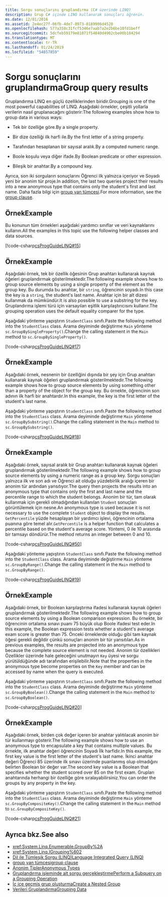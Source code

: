 ```yaml
---
title: Sorgu sonuçlarını gruplandırma (C# üzerinde LINQ)
description: Grup C# içinde LINQ kullanarak sonuçları öğrenin.
ms.date: 12/01/2016
ms.assetid: 2e4ec27f-06fb-4de7-8973-0189906d4520
ms.openlocfilehash: 577a358c31fcf5346e7aab7a2e2b6be10fd1beff
ms.sourcegitcommit: 5dcfeb59179e81071f54840d4902cbe00b184294
ms.translationtype: MT
ms.contentlocale: tr-TR
ms.lasthandoff: 01/24/2019
ms.locfileid: "54857859"
---
```

# <a name="group-query-results"></a><span data-ttu-id="1a3bc-103">Sorgu sonuçlarını gruplandırma</span><span class="sxs-lookup"><span data-stu-id="1a3bc-103">Group query results</span></span>

<span data-ttu-id="1a3bc-104">Gruplandırma LINQ en güçlü özelliklerinden biridir.</span><span class="sxs-lookup"><span data-stu-id="1a3bc-104">Grouping is one of the most powerful capabilities of LINQ.</span></span> <span data-ttu-id="1a3bc-105">Aşağıdaki örnekler, çeşitli yollarla verilerin nasıl gruplanacağını gösterir:</span><span class="sxs-lookup"><span data-stu-id="1a3bc-105">The following examples show how to group data in various ways:</span></span>

- <span data-ttu-id="1a3bc-106">Tek bir özelliğe göre.</span><span class="sxs-lookup"><span data-stu-id="1a3bc-106">By a single property.</span></span>

- <span data-ttu-id="1a3bc-107">Bir dize özelliği ilk harfi ile.</span><span class="sxs-lookup"><span data-stu-id="1a3bc-107">By the first letter of a string property.</span></span>

- <span data-ttu-id="1a3bc-108">Tarafından hesaplanan bir sayısal aralık.</span><span class="sxs-lookup"><span data-stu-id="1a3bc-108">By a computed numeric range.</span></span>

- <span data-ttu-id="1a3bc-109">Boole koşulu veya diğer ifade.</span><span class="sxs-lookup"><span data-stu-id="1a3bc-109">By Boolean predicate or other expression.</span></span>

- <span data-ttu-id="1a3bc-110">Bileşik bir anahtar.</span><span class="sxs-lookup"><span data-stu-id="1a3bc-110">By a compound key.</span></span>

<span data-ttu-id="1a3bc-111">Ayrıca, son iki sorguların sonuçlarını Öğrenci ilk yalnızca içeriyor ve Soyadı yeni bir anonim tür proje.</span><span class="sxs-lookup"><span data-stu-id="1a3bc-111">In addition, the last two queries project their results into a new anonymous type that contains only the student's first and last name.</span></span> <span data-ttu-id="1a3bc-112">Daha fazla bilgi için [group yan tümcesi](../language-reference/keywords/group-clause.md).</span><span class="sxs-lookup"><span data-stu-id="1a3bc-112">For more information, see the [group clause](../language-reference/keywords/group-clause.md).</span></span>

## <a name="example"></a><span data-ttu-id="1a3bc-113">Örnek</span><span class="sxs-lookup"><span data-stu-id="1a3bc-113">Example</span></span>

<span data-ttu-id="1a3bc-114">Bu konunun tüm örnekleri aşağıdaki yardımcı sınıflar ve veri kaynaklarını kullanın.</span><span class="sxs-lookup"><span data-stu-id="1a3bc-114">All the examples in this topic use the following helper classes and data sources.</span></span>

[!code-csharp[csProgGuideLINQ#15](~/samples/snippets/csharp/concepts/linq/how-to-group-query-results_1.cs)]

## <a name="example"></a><span data-ttu-id="1a3bc-115">Örnek</span><span class="sxs-lookup"><span data-stu-id="1a3bc-115">Example</span></span>

<span data-ttu-id="1a3bc-116">Aşağıdaki örnek, tek bir özellik öğesinin Grup anahtarı kullanarak kaynak öğeleri gruplandırmak gösterilmektedir.</span><span class="sxs-lookup"><span data-stu-id="1a3bc-116">The following example shows how to group source elements by using a single property of the element as the group key.</span></span> <span data-ttu-id="1a3bc-117">Bu durumda bu anahtar, bir `string`, öğrencinin soyadı.</span><span class="sxs-lookup"><span data-stu-id="1a3bc-117">In this case the key is a `string`, the student's last name.</span></span> <span data-ttu-id="1a3bc-118">Anahtar için bir alt dizesi kullanmak da mümkündür.</span><span class="sxs-lookup"><span data-stu-id="1a3bc-118">It is also possible to use a substring for the key.</span></span> <span data-ttu-id="1a3bc-119">Gruplandırma işlemi türü için varsayılan eşitlik karşılaştırıcısını kullanır.</span><span class="sxs-lookup"><span data-stu-id="1a3bc-119">The grouping operation uses the default equality comparer for the type.</span></span>

<span data-ttu-id="1a3bc-120">Aşağıdaki yönteme yapıştırın `StudentClass` sınıfı.</span><span class="sxs-lookup"><span data-stu-id="1a3bc-120">Paste the following method into the `StudentClass` class.</span></span> <span data-ttu-id="1a3bc-121">Arama deyiminde değiştirme `Main` yönteme `sc.GroupBySingleProperty()`.</span><span class="sxs-lookup"><span data-stu-id="1a3bc-121">Change the calling statement in the `Main` method to `sc.GroupBySingleProperty()`.</span></span>

[!code-csharp[csProgGuideLINQ#17](~/samples/snippets/csharp/concepts/linq/how-to-group-query-results_2.cs)]

## <a name="example"></a><span data-ttu-id="1a3bc-122">Örnek</span><span class="sxs-lookup"><span data-stu-id="1a3bc-122">Example</span></span>

<span data-ttu-id="1a3bc-123">Aşağıdaki örnek, nesnenin bir özelliğini dışında bir şey için Grup anahtarı kullanarak kaynak öğeleri gruplandırmak gösterilmektedir.</span><span class="sxs-lookup"><span data-stu-id="1a3bc-123">The following example shows how to group source elements by using something other than a property of the object for the group key.</span></span> <span data-ttu-id="1a3bc-124">Bu örnekte, öğrencinin son adının ilk harfi bir anahtardır.</span><span class="sxs-lookup"><span data-stu-id="1a3bc-124">In this example, the key is the first letter of the student's last name.</span></span>

<span data-ttu-id="1a3bc-125">Aşağıdaki yönteme yapıştırın `StudentClass` sınıfı.</span><span class="sxs-lookup"><span data-stu-id="1a3bc-125">Paste the following method into the `StudentClass` class.</span></span> <span data-ttu-id="1a3bc-126">Arama deyiminde değiştirme `Main` yönteme `sc.GroupBySubstring()`.</span><span class="sxs-lookup"><span data-stu-id="1a3bc-126">Change the calling statement in the `Main` method to `sc.GroupBySubstring()`.</span></span>

[!code-csharp[csProgGuideLINQ#18](~/samples/snippets/csharp/concepts/linq/how-to-group-query-results_3.cs)]

## <a name="example"></a><span data-ttu-id="1a3bc-127">Örnek</span><span class="sxs-lookup"><span data-stu-id="1a3bc-127">Example</span></span>

<span data-ttu-id="1a3bc-128">Aşağıdaki örnek, sayısal aralık bir Grup anahtarı kullanarak kaynak öğeleri gruplandırmak gösterilmektedir.</span><span class="sxs-lookup"><span data-stu-id="1a3bc-128">The following example shows how to group source elements by using a numeric range as a group key.</span></span> <span data-ttu-id="1a3bc-129">Sorgu sonuçları yalnızca ilk ve son adı ve Öğrenci ait olduğu yüzdebirlik aralığı içeren bir anonim tür ardından yansıtıyor.</span><span class="sxs-lookup"><span data-stu-id="1a3bc-129">The query then projects the results into an anonymous type that contains only the first and last name and the percentile range to which the student belongs.</span></span> <span data-ttu-id="1a3bc-130">Anonim bir tür, tam olarak kullanmak için gerekli olmadığından kullanılan `Student` sonuçları görüntülemek için nesne.</span><span class="sxs-lookup"><span data-stu-id="1a3bc-130">An anonymous type is used because it is not necessary to use the complete `Student` object to display the results.</span></span> <span data-ttu-id="1a3bc-131">`GetPercentile` yüzde hesaplayan bir yardımcı işlevi, öğrencinin ortalama puanına göre temel alır.</span><span class="sxs-lookup"><span data-stu-id="1a3bc-131">`GetPercentile` is a helper function that calculates a percentile based on the student's average score.</span></span> <span data-ttu-id="1a3bc-132">Yöntemi, 0 ile 10 arasında bir tamsayı döndürür.</span><span class="sxs-lookup"><span data-stu-id="1a3bc-132">The method returns an integer between 0 and 10.</span></span>

[!code-csharp[csProgGuideLINQ#50](~/samples/snippets/csharp/concepts/linq/how-to-group-query-results_4.cs)]

<span data-ttu-id="1a3bc-133">Aşağıdaki yönteme yapıştırın `StudentClass` sınıfı.</span><span class="sxs-lookup"><span data-stu-id="1a3bc-133">Paste the following method into the `StudentClass` class.</span></span> <span data-ttu-id="1a3bc-134">Arama deyiminde değiştirme `Main` yönteme `sc.GroupByRange()`.</span><span class="sxs-lookup"><span data-stu-id="1a3bc-134">Change the calling statement in the `Main` method to `sc.GroupByRange()`.</span></span>

[!code-csharp[csProgGuideLINQ#19](~/samples/snippets/csharp/concepts/linq/how-to-group-query-results_5.cs)]

## <a name="example"></a><span data-ttu-id="1a3bc-135">Örnek</span><span class="sxs-lookup"><span data-stu-id="1a3bc-135">Example</span></span>

<span data-ttu-id="1a3bc-136">Aşağıdaki örnek, bir Boolean karşılaştırma ifadesi kullanarak kaynak öğeleri gruplandırmak gösterilmektedir.</span><span class="sxs-lookup"><span data-stu-id="1a3bc-136">The following example shows how to group source elements by using a Boolean comparison expression.</span></span> <span data-ttu-id="1a3bc-137">Bu örnekte, bir öğrencinin ortalama sınavı puanı 75 büyük olup Boole ifadesi test eder.</span><span class="sxs-lookup"><span data-stu-id="1a3bc-137">In this example, the Boolean expression tests whether a student's average exam score is greater than 75.</span></span> <span data-ttu-id="1a3bc-138">Önceki örneklerde olduğu gibi tam kaynak öğesi gerekli değildir çünkü sonuçları anonim bir tür yansıtılan.</span><span class="sxs-lookup"><span data-stu-id="1a3bc-138">As in previous examples, the results are projected into an anonymous type because the complete source element is not needed.</span></span> <span data-ttu-id="1a3bc-139">Anonim tür özellikleri Özellikler üzerinde hale geleceğini unutmayın `Key` üyesi ve sorgu yürütüldüğünde adı tarafından erişilebilir.</span><span class="sxs-lookup"><span data-stu-id="1a3bc-139">Note that the properties in the anonymous type become properties on the `Key` member and can be accessed by name when the query is executed.</span></span>

<span data-ttu-id="1a3bc-140">Aşağıdaki yönteme yapıştırın `StudentClass` sınıfı.</span><span class="sxs-lookup"><span data-stu-id="1a3bc-140">Paste the following method into the `StudentClass` class.</span></span> <span data-ttu-id="1a3bc-141">Arama deyiminde değiştirme `Main` yönteme `sc.GroupByBoolean()`.</span><span class="sxs-lookup"><span data-stu-id="1a3bc-141">Change the calling statement in the `Main` method to `sc.GroupByBoolean()`.</span></span>

[!code-csharp[csProgGuideLINQ#20](~/samples/snippets/csharp/concepts/linq/how-to-group-query-results_6.cs)]

## <a name="example"></a><span data-ttu-id="1a3bc-142">Örnek</span><span class="sxs-lookup"><span data-stu-id="1a3bc-142">Example</span></span>

<span data-ttu-id="1a3bc-143">Aşağıdaki örnek, birden çok değer içeren bir anahtar yalıtılacak anonim bir tür kullanmayı gösterir.</span><span class="sxs-lookup"><span data-stu-id="1a3bc-143">The following example shows how to use an anonymous type to encapsulate a key that contains multiple values.</span></span> <span data-ttu-id="1a3bc-144">Bu örnekte, ilk anahtar değeri öğrencinin Soyadı İlk harfidir.</span><span class="sxs-lookup"><span data-stu-id="1a3bc-144">In this example, the first key value is the first letter of the student's last name.</span></span> <span data-ttu-id="1a3bc-145">İkinci anahtar değeri Öğrenci 85 üzerinde ilk sınavı üzerinde puanlanmış olup olmadığını belirten Boolean bir değer var.</span><span class="sxs-lookup"><span data-stu-id="1a3bc-145">The second key value is a Boolean that specifies whether the student scored over 85 on the first exam.</span></span> <span data-ttu-id="1a3bc-146">Grupları anahtarında herhangi bir özelliğe göre sıralayabilirsiniz.</span><span class="sxs-lookup"><span data-stu-id="1a3bc-146">You can order the groups by any property in the key.</span></span>

<span data-ttu-id="1a3bc-147">Aşağıdaki yönteme yapıştırın `StudentClass` sınıfı.</span><span class="sxs-lookup"><span data-stu-id="1a3bc-147">Paste the following method into the `StudentClass` class.</span></span> <span data-ttu-id="1a3bc-148">Arama deyiminde değiştirme `Main` yönteme `sc.GroupByCompositeKey()`.</span><span class="sxs-lookup"><span data-stu-id="1a3bc-148">Change the calling statement in the `Main` method to `sc.GroupByCompositeKey()`.</span></span>

[!code-csharp[csProgGuideLINQ#21](~/samples/snippets/csharp/concepts/linq/how-to-group-query-results_7.cs)]

## <a name="see-also"></a><span data-ttu-id="1a3bc-149">Ayrıca bkz.</span><span class="sxs-lookup"><span data-stu-id="1a3bc-149">See also</span></span>

- <xref:System.Linq.Enumerable.GroupBy%2A>
- <xref:System.Linq.IGrouping%602>
- [<span data-ttu-id="1a3bc-150">Dil ile Tümleşik Sorgu (LINQ)</span><span class="sxs-lookup"><span data-stu-id="1a3bc-150">Language Integrated Query (LINQ)</span></span>](index.md)
- [<span data-ttu-id="1a3bc-151">group yan tümcesi</span><span class="sxs-lookup"><span data-stu-id="1a3bc-151">group clause</span></span>](../language-reference/keywords/group-clause.md)
- [<span data-ttu-id="1a3bc-152">Anonim Tipler</span><span class="sxs-lookup"><span data-stu-id="1a3bc-152">Anonymous Types</span></span>](../programming-guide/classes-and-structs/anonymous-types.md)
- [<span data-ttu-id="1a3bc-153">Gruplandırma işleminde alt sorgu gerçekleştirme</span><span class="sxs-lookup"><span data-stu-id="1a3bc-153">Perform a Subquery on a Grouping Operation</span></span>](perform-a-subquery-on-a-grouping-operation.md)
- [<span data-ttu-id="1a3bc-154">İç içe geçmiş grup oluşturma</span><span class="sxs-lookup"><span data-stu-id="1a3bc-154">Create a Nested Group</span></span>](create-a-nested-group.md)
- [<span data-ttu-id="1a3bc-155">Verileri Gruplandırma</span><span class="sxs-lookup"><span data-stu-id="1a3bc-155">Grouping Data</span></span>](../programming-guide/concepts/linq/grouping-data.md)
